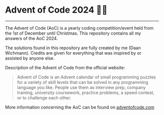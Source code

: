 # Advent of Code 2024 🎄🌟

***

The Advent of Code (AoC) is a yearly coding competition/event held from the 1st of December until Christmas. This repository contains all my answers of the AoC 2024.

The solutions found in this repository are fully created by me (Daan Wichmann). Credits are given for everything that was inspired by or assisted by anyone else.

Description of the Advent of Code from the official website:
> Advent of Code is an Advent calendar of small programming puzzles for a variety of skill levels that can be solved in any programming language you like. People use them as interview prep, company training, university coursework, practice problems, a speed contest, or to challenge each other.

More information concerning the AoC can be found on [adventofcode.com](https://adventofcode.com/2024/about)
